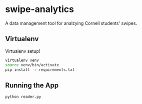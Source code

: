 # swipe-analytics

A data management tool for analzying Cornell students' swipes.


## Virtualenv

Virtualenv setup!

```bash
virtualenv venv
source venv/bin/activate
pip install -r requirements.txt
```

## Running the App

````bash
python reader.py
````
